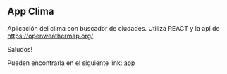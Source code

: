 
## App Clima

Aplicación del clima con buscador de ciudades. Utiliza REACT y la api de https://openweathermap.org/

Saludos!

Pueden encontrarla en el siguiente link: [app](https://app-clima-octavene.netlify.app/)
